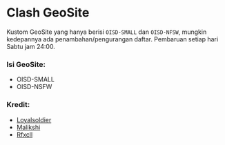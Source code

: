 # Clash GeoSite

Kustom GeoSite yang hanya berisi `OISD-SMALL` dan `OISD-NFSW`, mungkin kedepannya ada penambahan/pengurangan daftar. Pembaruan setiap hari Sabtu jam 24:00.

### Isi GeoSite:
- OISD-SMALL
- OISD-NSFW

### Kredit:
- [Loyalsoldier](https://github.com/Loyalsoldier/v2ray-rules-dat)
- [Malikshi](https://github.com/malikshi/v2ray-rules-dat)
- [Rfxcll](https://github.com/rfxcll/v2ray-rules-dat)
